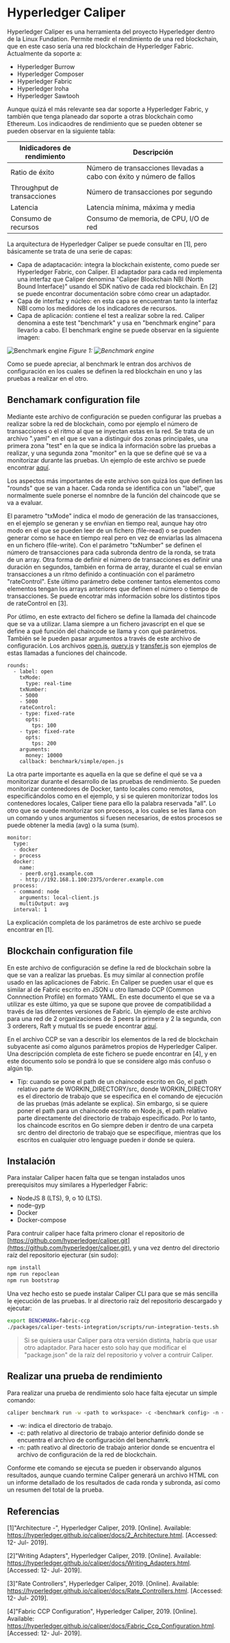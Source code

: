 # Hyperledger Caliper

Hyperledger Caliper es una herramienta del proyecto Hyperledger dentro de la Linux Fundation. Permite medir el rendimiento de una red blockchain, que en este caso sería una red blockchain de Hyperledger Fabric. Actualmente da soporte a:

* Hyperledger Burrow
* Hyperledger Composer
* Hyperledger Fabric
* Hyperledger Iroha
* Hyperledger Sawtooh

Aunque quizá el más relevante sea dar soporte a Hyperledger Fabric, y también que tenga planeado dar soporte a otras blockchain como Ethereum. Los indicaodres de rendimiento que se pueden obtener se pueden observar en la siguiente tabla:

| Inidicadores de rendimiento |  Descripción                                                         |
|-----------------------------|----------------------------------------------------------------------|
| Ratio de éxito              | Número de transacciones llevadas a cabo con éxito y número de fallos |
| Throughput de transacciones | Número de transacciones por segundo                                  |
| Latencia                    | Latencia mínima, máxima y media                                      |
| Consumo de recursos         | Consumo de memoria, de CPU, I/O de red                               |

La arquitectura de Hyperledger Caliper se puede consultar en [1], pero básicamente se trata de una serie de capas:

* Capa de adaptacación: integra la blockchain existente, como puede ser Hyperledger Fabric, con Caliper. El adaptador para cada red implementa una interfaz que Caliper denomina "Caliper Blockchain NBI (North Bound Interface)" usando el SDK nativo de cada red blockchain. En [2] se puede encontrar documentación sobre cómo crear un adaptador.
* Capa de interfaz y núcleo: en esta capa se encuentran tanto la interfaz NBI como los medidores de los indicadores de recursos. 
* Capa de aplicación: contiene el test a realizar sobre la red. Caliper denomina a este test "benchmark" y usa en "benchmark engine" para llevarlo a cabo. El benchmark engine se puede observar en la siguiente imagen:

![Benchmark engine](/images/test-framework.png)
*Figure 1: ![Benchmark engine](url)*

Como se puede apreciar, al benchmark le entran dos archivos de configuración en los cuales se definen la red blockchain en uno y las pruebas a realizar en el otro.

## Benchamark configuration file

Mediante este archivo de configuración se pueden configurar las pruebas a realizar sobre la red de blockchain, como por ejemplo el número de transacciones o el ritmo al que se inyectan estas en la red. Se trata de un archivo ".yaml" en el que se van a distinguir dos zonas principales, una primera zona "test" en la que se indica la información sobre las pruebas a realizar, y una segunda zona "monitor" en la que se define qué se va a monitorizar durante las pruebas. Un ejemplo de este archivo se puede encontrar [aquí](/benchmark/config.yaml).

Los aspectos más importantes de este archivo son quizá los que definen las "rounds" que se van a hacer. Cada ronda se identifica con un "label", que normalmente suele ponerse el nomnbre de la función del chaincode que se va a evaluar. 

El parametro "txMode" indica el modo de generación de las transacciones, en el ejemplo se generan y se envñian en tiempo real, aunque hay otro modo en el que se pueden leer de un fichero (file-read) o se pueden generar como se hace en tiempo real pero en vez de enviarlas las almacena en un fichero (file-write). Con el parámetro "txNumber" se definen el número de transacciones para cada subronda dentro de la ronda, se trata de un array. Otra forma de definir el número de transacciones es definir una duración en segundos, también en forma de array, durante el cual se envían transacciones a un ritmo definido a continuación con el parámetro "rateControl". Este último parámetro debe contener tantos elementos como elementos tengan los arrays anteriores que definen el número o tiempo de transacciones. Se puede encotrar más información sobre los distintos tipos de rateControl en [3].

Por útlimo, en este extracto del fichero se define la llamada del chaincode que se va a utilizar. Llama siempre a un fichero javascript en el que se define a qué función del chaincode se llama y con qué parámetros. También se le pueden pasar argumentos a través de este archivo de configuración. Los archivos [open.js](/benchmark/open.js), [query.js](/benchmark/query.js) y [transfer.js](/benchmark/transfer.js) son ejemplos de estas llamadas a funciones del chaincode.


```
rounds:
  - label: open
    txMode:
      type: real-time
    txNumber:
    - 5000
    - 5000
    rateControl:
    - type: fixed-rate
      opts: 
        tps: 100
    - type: fixed-rate
      opts:
        tps: 200
    arguments:
      money: 10000
    callback: benchmark/simple/open.js
```

La otra parte importante es aquella en la que se define el qué se va a monitorizar durante el desarrollo de las pruebas de rendimiento. 
Se pueden monitorizar contenedores de Docker, tanto locales como remotos, especificándolos como en el ejemplo, y si se quieren monitorizar todos los contenedores locales, Caliper tiene para ello la palabra reservada "all". Lo otro que se ouede monitorizar son procesos, a los cuales se les llama con un comando y unos argumentos si fuesen necesarios, de estos procesos se puede obtener la media (avg) o la suma (sum).

```
monitor:
  type:
  - docker
  - process
  docker:
    name:
    - peer0.org1.example.com
    - http://192.168.1.100:2375/orderer.example.com
  process:
  - command: node
    arguments: local-client.js
    multiOutput: avg
  interval: 1

```
La explicación completa de los parámetros de este archivo se puede encontrar en [1].

## Blockchain configuration file

En este archivo de configuración se define la red de blockchain sobre la que se van a realizar las pruebas. Es muy similar al connection profile usado en las aplicaciones de Fabric. En Caliper se pueden usar el que es similar al de Fabric escrito en JSON u otro llamado CCP (Common Connnection Profile) en formato YAML. En este documento el que se va a utilizar es este último, ya que se supone que provee de compatibilidad a través de las diferentes versiones de Fabric. Un ejemplo de este archivo para una red de 2 organizaciones de 3 peers la primera y 2 la segunda, con 3 orderers, Raft y mutual tls se puede encontrar [aquí](/network/fabric-ccp-go-mutual-tls.yaml).

En el archivo CCP se van a describir los elementos de la red de blockchain subyacente así como algunos parámetros propios de Hyperledger Caliper. Una descripción completa de este fichero se puede encontrar en [4], y en este documento solo se pondrá lo que se considere algo más confuso o algún tip.

* Tip: cuando se pone el path de un chaincode escrito en Go, el path relativo parte de WORKIN_DIRECTORY/src, donde WORKIN_DIRECTORY es el directorio de trabajo que se especifica en el comando de ejecución de las pruebas (más adelante se explica). Sin embargo, si se quiere poner el path para un chaincode escrito en Node.js, el path relativo parte directamente del directorio de trabajo especificado. Por lo tanto, los chaincode escritos en Go siempre deben ir dentro de una carpeta src dentro del directorio de trabajo que se especifique, mientras que los escritos en cualquier otro lenguage pueden ir donde se quiera.

## Instalación 

Para instalar Caliper hacen falta que se tengan instalados unos prerequisitos muy similares a Hyperledger Fabric:

* NodeJS 8 (LTS), 9, o 10 (LTS).
* node-gyp
* Docker
* Docker-compose

Para contruir caliper hace falta primero clonar el repositorio de [https://github.com/hyperledger/caliper.git](https://github.com/hyperledger/caliper.git), y una vez dentro del directorio raíz del repositorio ejecturar (sin sudo):

```bash
npm install
npm run repoclean
npm run bootstrap
```
Una vez hecho esto se puede instalar Caliper CLI para que se más sencilla le ejecución de las pruebas. Ir al directorio raíz del repositorio descargado y ejecutar:

```bash
export BENCHMARK=fabric-ccp
./packages/caliper-tests-integration/scripts/run-integration-tests.sh
```



>Si se quisiera usar Caliper para otra versión distinta, habría que usar otro adaptador. Para hacer esto solo hay que modificar el "package.json" de la raíz del repositorio y volver a contruir Caliper.

## Realizar una prueba de rendimiento

Para realizar una prueba de rendimiento solo hace falta ejecutar un simple comando:

```bash
caliper benchmark run -w <path to workspace> -c <benchmark config> -n <blockchain config>
```
* -w: indica el directorio de trabajo.
* -c: path relativo al directorio de trabajo anterior definido donde se encuentra el archivo de configuración del benchamrk.
* -n: path reativo al directorio de trabajo anterior donde se encuentra el archivo de configuración de la red de blockchain.

Conforme ete comando se ejecuta se pueden ir observando algunos resultados, aunque cuando termine Caliper generará un archivo HTML con un informe detallado de los resultados de cada ronda y subronda, así como un resumen del total de la prueba.


## Referencias

[1]"Architecture -", Hyperledger Caliper, 2019. [Online]. Available: https://hyperledger.github.io/caliper/docs/2_Architecture.html. [Accessed: 12- Jul- 2019].

[2]"Writing Adapters", Hyperledger Caliper, 2019. [Online]. Available: https://hyperledger.github.io/caliper/docs/Writing_Adapters.html. [Accessed: 12- Jul- 2019].

[3]"Rate Controllers", Hyperledger Caliper, 2019. [Online]. Available: https://hyperledger.github.io/caliper/docs/Rate_Controllers.html. [Accessed: 12- Jul- 2019].

[4]"Fabric CCP Configuration", Hyperledger Caliper, 2019. [Online]. Available: https://hyperledger.github.io/caliper/docs/Fabric_Ccp_Configuration.html. [Accessed: 12- Jul- 2019].